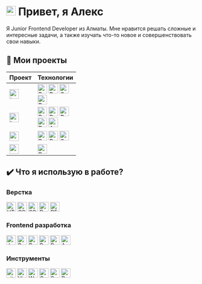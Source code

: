 
# <img src="https://media.giphy.com/media/hvRJCLFzcasrR4ia7z/giphy.gif" width="25px"> Привет, я Алекс
Я Junior Frontend Developer из Алматы. Мне нравится решать сложные и интересные задачи, а также изучать что-то новое и совершенствовать свои навыки.

## 📌 Мои проекты

| Проект | Технологии |
|---|---|
| [<img src="https://img.shields.io/badge/todoosh-282C34?logo=github&logoColor=ffffff" alt="todoosh" title="Todo лист" height="25" />](https://github.com/punkmachine/todoosh) | <img src="https://img.shields.io/badge/React-282C34?logo=react&logoColor=61dafb" alt="React logo" title="React" height="25" /> <img src="https://img.shields.io/badge/Redux-282C34?logo=redux&logoColor=764ABC" alt="Redux logo" title="Redux" height="25" /> <img src="https://img.shields.io/badge/SCSS-282C34?logo=sass&logoColor=CC6699" alt="SCSS logo" title="SCSS" height="25" /> <br> <img src="https://img.shields.io/badge/React%20Router%20DOM-282C34?logo=React%20Router&logoColor=CA4245" alt="React Router DOM logo" title="React Router DOM" height="25" /> |
| [<img src="https://img.shields.io/badge/homework services-282C34?logo=github&logoColor=ffffff" alt="homework" title="Хранение домашних заданий" height="25" />](https://github.com/punkmachine/homework-frontend) | <img src="https://img.shields.io/badge/React-282C34?logo=react&logoColor=61dafb" alt="React logo" title="React" height="25" /> <img src="https://img.shields.io/badge/Redux-282C34?logo=redux&logoColor=764ABC" alt="Redux logo" title="Redux" height="25" /> <img src="https://img.shields.io/badge/Redux%20Toolkit-282C34?logo=redux&logoColor=764ABC" alt="Redux Tollkit logo" title="Redux Tollkit" height="25" /> <br> <img src="https://img.shields.io/badge/React%20Router%20DOM-282C34?logo=React%20Router&logoColor=CA4245" alt="React Router DOM logo" title="React Router DOM" height="25" /> <img src="https://img.shields.io/badge/Ant%20Design-282C34?logo=Ant%20Design&logoColor=0f73ff" alt="Ant Design logo" title="Ant Design" height="25" /> |
| [<img src="https://img.shields.io/badge/news_post-282C34?logo=github&logoColor=ffffff" alt="news post" title="Новостной пост" height="25" />](https://github.com/punkmachine/news-post) | <img src="https://img.shields.io/badge/React-282C34?logo=react&logoColor=61dafb" alt="React logo" title="React" height="25" /> <img src="https://img.shields.io/badge/Redux-282C34?logo=redux&logoColor=764ABC" alt="Redux logo" title="Redux" height="25" /> <img src="https://img.shields.io/badge/SCSS-282C34?logo=sass&logoColor=CC6699" alt="SCSS logo" title="SCSS" height="25" /> | 
| [<img src="https://img.shields.io/badge/real_time_chat-282C34?logo=github&logoColor=ffffff" alt="real time chat" title="Чат с WebSocket" height="25" />](https://github.com/punkmachine/real-time-chat) | <img src="https://img.shields.io/badge/React-282C34?logo=react&logoColor=61dafb" alt="React logo" title="React" height="25" /> |

## ✔️ Что я использую в работе?

### Верстка
[<img src="https://img.shields.io/badge/HTML5-282C34?logo=html5&logoColor=f16524" alt="HTML5 logo" title="HTML5" height="25" />][markup]
[<img src="https://img.shields.io/badge/CSS3-282C34?logo=css3&logoColor=1572B6" alt="CSS3 logo" title="CSS3" height="25" />][markup]
[<img src="https://img.shields.io/badge/SCSS-282C34?logo=sass&logoColor=CC6699" alt="SCSS logo" title="SCSS" height="25" />][markup]
[<img src="https://img.shields.io/badge/Bootstrap-282C34?logo=bootstrap&logoColor=7911ee" alt="Bootstrap logo" title="Bootstrap" height="25" />][markup]
[<img src="https://img.shields.io/badge/%D0%91%D0%AD%D0%9C-282C34?logo=BEM&logoColor=2e96cd" alt="BEM logo" title="BEM" height="25" />][markup]

### Frontend разработка
[<img src="https://img.shields.io/badge/JavaScript-282C34?logo=javascript&logoColor=F7DF1E" alt="JavaScript logo" title="JavaScript" height="25" />][develop]
[<img src="https://img.shields.io/badge/React-282C34?logo=react&logoColor=61dafb" alt="React logo" title="React" height="25" />][develop]
[<img src="https://img.shields.io/badge/Redux-282C34?logo=redux&logoColor=764ABC" alt="Redux logo" title="Redux" height="25" />][develop]
[<img src="https://img.shields.io/badge/Redux%20Toolkit-282C34?logo=redux&logoColor=764ABC" alt="Redux Tollkit logo" title="Redux Tollkit" height="25" />][develop]
[<img src="https://img.shields.io/badge/React%20Router%20DOM-282C34?logo=React%20Router&logoColor=CA4245" alt="React Router DOM logo" title="React Router DOM" height="25" />][develop]
[<img src="https://img.shields.io/badge/Ant%20Design-282C34?logo=Ant%20Design&logoColor=0f73ff" alt="Ant Design logo" title="Ant Design" height="25" />][develop]

### Инструменты
[<img src="https://img.shields.io/badge/Git-282C34?logo=git&logoColor=F05032" alt="git logo" title="git" height="25" />][tools]
[<img src="https://img.shields.io/badge/VS%20Code-282C34?logo=visual-studio-code&logoColor=007ACC" alt="Visual Studio Code logo" title="Visual Studio Code" height="25" />][tools]
[<img src="https://img.shields.io/badge/Webpack-282C34?logo=webpack&logoColor=1b72b6" alt="Webpack logo" title="Webpack Code" height="25" />][tools]
[<img src="https://img.shields.io/badge/Gulp-282C34?logo=Gulp&logoColor=c64343" alt="Gulp logo" title="Gulp" height="25" />][tools]
[<img src="https://img.shields.io/badge/Swagger-282C34?logo=Swagger&logoColor=679200" alt="Swagger logo" title="Swagger" height="25" />][tools]
[<img src="https://img.shields.io/badge/Postman-282C34?logo=postman&logoColor=FF6C37" alt="Postman logo" title="Postman" height="25" />][tools]

[markup]: #вёрстка
[develop]: #frontentd-разработка
[tools]: #инструменты
